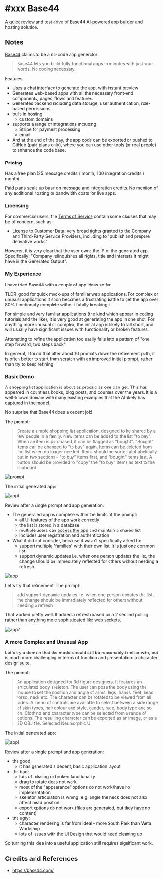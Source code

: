 # #xxx Base44

A quick review and test drive of Base44 AI-powered app builder and hosting solution.

## Notes

[Base44](https://base44.com/) claims to be a no-code app generator:

> Base44 lets you build fully-functional apps in minutes with just your words. No coding necessary.

Features:

* Uses a chat interface to generate the app, with instant preview
* Generates web-based apps with all the necessary front-end components, pages, flows and features.
* Generates backend including data storage, user authentication, role-based permissions.
* built-in hosting
    * custom domains
* supports a range of integrations including
    * Stripe for payment processing
    * email
* And at the end of the day, the app code can be exported or pushed to GitHub (paid plans only), where you can use other tools (or real people) to enhance the code base.

### Pricing

Has a free plan (25 message credits / month, 100 integration credits / month).

[Paid plans](https://base44.com/pricing) scale up base on message and integration credits. No mention of any additional hosting or bandwidth costs for live apps.

### Licensing

For commercial users, the [Terms of Service](https://base44.com/terms-of-service) contain some clauses that may be of concern, such as:

* License to Customer Data: very broad rights granted to the Company and Third-Party Service Providers, including to "publish and prepare derivative works"

However, it is very clear that the user owns the IP of the generated app. Specifically: "Company relinquishes all rights, title and interests it might have in the Generated Output".

### My Experience

I have tried Base44 with a couple of app ideas so far.

TLDR: good for quick mock-ups of familiar web applications. For complex or unusual applications it soon becomes a frustrating battle to get the app over 80% functionally complete without fatally breaking it.

For simple and very familiar applications (the kind which appear in coding tutorials and the like), it is very good at generating the app in one shot.
For anything more unusual or complex, the initial app is likely to fall short, and will usually have significant issues with functionality or broken features.

Attempting to refine the application too easily falls into a pattern of "one step forward, two steps back".

In general, I found that after about 10 prompts down the refinement path, it is often better to start from scratch with an improved initial prompt, rather than try to keep refining.

### Basic Demo

A shopping list application is about as prosaic as one can get. This has appeared in countless books, blog posts, and courses over the years. It is a well-known domain with many existing examples that the AI likely has captured in the model.

No surprise that Base44 does a decent job!

The prompt:

> Create a simple shopping list application, designed to be shared by a few people in a family. New items can be added to the list "to buy". When an item is purchased, it can be flagged as "bought". "Bought" items can be changed to "to buy" again. Items can be deleted from the list when no longer needed. Items should be sorted alphabetically but in two sections - "to buy" items first, and "bought" items last. A button should be provided to "copy" the "to buy" items as text to the clipboard

![prompt](assets/shop-1.png)

The initial generated app:

![app1](assets/shop-2.png)

Review after a single prompt and app generation:

* The generated app is complete within the limits of the prompt:
    * all UI features of the app work correctly
    * the list is stored in a database
    * multiple users can [access the app](https://squad-cart-704c8eed.base44.app/) and maintain a shared list
    * includes user registration and authentication
* What it did not consider, because it wasn't specifically asked to:
    * support multiple "families" with their own list. It is just one common list.
    * support dynamic updates i.e. when one person updates the list, the change should be immediately reflected for others without needing a refresh

![app](assets/shop-3.png)

Let's try that refinement. The prompt:

> add support dynamic updates i.e. when one person updates the list, the change should be immediately reflected for others without needing a refresh

That worked pretty well. It added a refresh based on a 2 second polling rather than anything more sophisticated like web sockets.

![app2](assets/shop-4.png)

### A more Complex and Unusual App

Let's try a domain that the model should still be reasonably familiar with, but is much more challenging in terms of function and presentation: a character design suite.

The prompt:

> An application designed for 3d figure designers. It features an articulated body skeleton. The user can pose the body using the mouse to set the position and angle of arms, legs, hands, feet, head, torso, neck etc. The character can be rotated to be viewed from all sides. A menu of controls are available to select between a side range of skin types, hair colour and style, gender, race, body type and so on. Clothing and character type can be selected from a range of options. The resulting character can be exported as an image, or as a 3D OBJ file. Selected Neumorphic UI

The initial generated app:

![app1](assets/ff-1.png)

Review after a single prompt and app generation:

* the good:
    * it has generated a decent, basic application layout
* the bad:
    * lots of missing or broken functionality
    * drag to rotate does not work
    * most of the "appearance" options do not work/have no implementation
    * skeleton articulation is wrong. e.g. angle the neck does not also affect head position
    * export options do not work (files are generated, but they have no content)
* the ugly:
    * character rendering is far from ideal  - more South Park than Weta Workshop
    * lots of issues with the UI Design that would need cleaning up

So turning this idea into a useful application still requires significant work.

## Credits and References

* <https://base44.com/>
